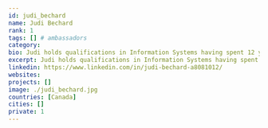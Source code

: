 ```yaml
---
id: judi_bechard
name: Judi Bechard
rank: 1
tags: [] # ambassadors
category:
bio: Judi holds qualifications in Information Systems having spent 12 years working internationally for corporations as a Technical Specialist in the field of Information Technology. Judi Bechard is also a certified and experienced Intuitive Consultant and Healing Therapist, working with clients in 8 countries and counting. In addition to her current private practice, Judi is the Director of HealthCare Victoria, a community resource providing access to over 1600 natural healthcare providers. Ambassador fell in love with Threefold It was love at first byte! When you know, you know.ThreeFold has an admirable and worthy mission to expand and revolutionize the way the global community connects online in a responsible, sustainable, future-minded way. 
excerpt: Judi holds qualifications in Information Systems having spent 12 years working internationally.
linkedin: https://www.linkedin.com/in/judi-bechard-a8081012/
websites: 
projects: []
image: ./judi_bechard.jpg
countries: [Canada]
cities: []
private: 1
---
```

